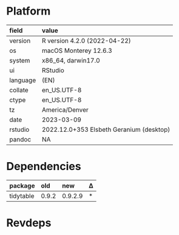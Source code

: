 # Platform

|field    |value                                    |
|:--------|:----------------------------------------|
|version  |R version 4.2.0 (2022-04-22)             |
|os       |macOS Monterey 12.6.3                    |
|system   |x86_64, darwin17.0                       |
|ui       |RStudio                                  |
|language |(EN)                                     |
|collate  |en_US.UTF-8                              |
|ctype    |en_US.UTF-8                              |
|tz       |America/Denver                           |
|date     |2023-03-09                               |
|rstudio  |2022.12.0+353 Elsbeth Geranium (desktop) |
|pandoc   |NA                                       |

# Dependencies

|package   |old   |new     |Δ  |
|:---------|:-----|:-------|:--|
|tidytable |0.9.2 |0.9.2.9 |*  |

# Revdeps

